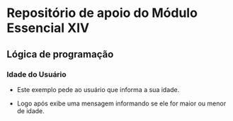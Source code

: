# Repositório de apoio do Módulo Essencial XIV

## Lógica de programação

### Idade do Usuário

- Este exemplo pede ao usuário que informa a sua idade.

- Logo após exibe uma mensagem informando se ele for maior ou menor de idade.
